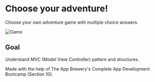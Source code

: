 
#  Choose your adventure!

Choose your own adventure game with multiple choice answers.

![Game](https://i.postimg.cc/63gdsCrf/ezgif-com-video-to-gif.gif)

## Goal

Understand MVC (Model View Controller) pattern and structures.

Made with the help of The App Brewery's Complete App Development Bootcamp (Section 10).

